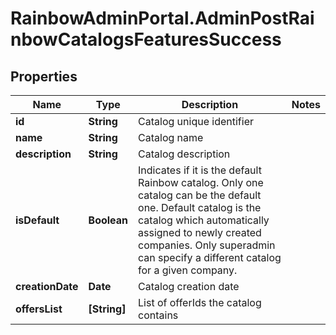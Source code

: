 # RainbowAdminPortal.AdminPostRainbowCatalogsFeaturesSuccess

## Properties

Name | Type | Description | Notes
------------ | ------------- | ------------- | -------------
**id** | **String** | Catalog unique identifier | 
**name** | **String** | Catalog name | 
**description** | **String** | Catalog description | 
**isDefault** | **Boolean** | Indicates if it is the default Rainbow catalog. Only one catalog can be the default one.    Default catalog is the catalog which automatically assigned to newly created companies.    Only superadmin can specify a different catalog for a given company. | 
**creationDate** | **Date** | Catalog creation date | 
**offersList** | **[String]** | List of offerIds the catalog contains | 


